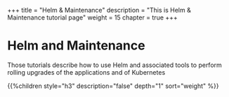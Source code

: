 +++
title = "Helm & Maintenance"
description = "This is Helm & Maintenance tutorial page"
weight = 15
chapter = true
+++

# Helm and Maintenance

Those tutorials describe how to use Helm and associated tools to perform
rolling upgrades of the applications and of Kubernetes

<!--more-->

{{%children style="h3" description="false" depth="1" sort="weight" %}}
